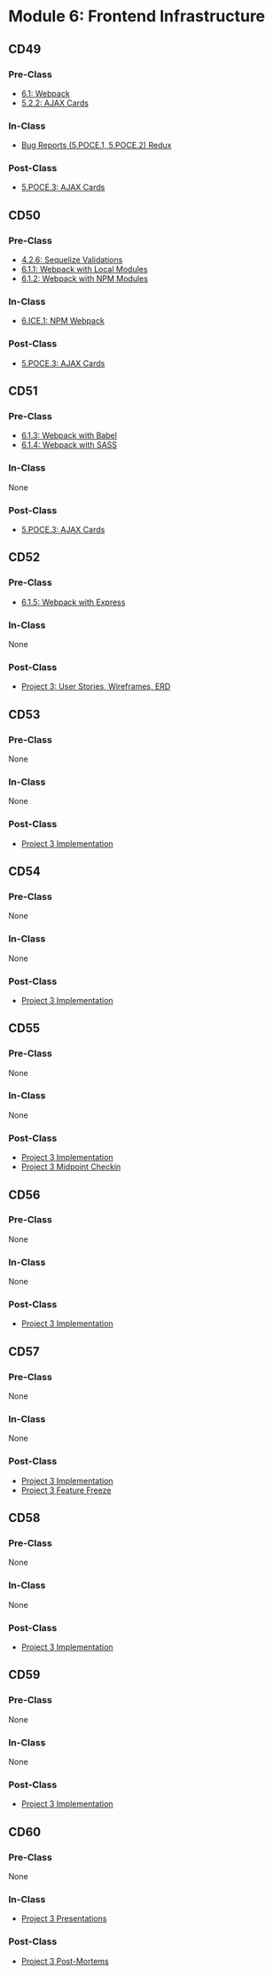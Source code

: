 # Module 6: Frontend Infrastructure

## CD49

### Pre-Class

* [6.1: Webpack](../../6-frontend-infrastructure/6.1-webpack/)
* [5.2.2: AJAX Cards](../../5-full-stack-application/5.2-ajax/5.2.2-ajax-cards.md)

### In-Class

* [Bug Reports \(5.POCE.1, 5.POCE.2\) Redux](../../course-logistics/course-methodology.md#peer-code-review)

### Post-Class

* [5.POCE.3: AJAX Cards](../../5-full-stack-application/5.poce-post-class-exercises/5.poce.3-ajax-cards.md)

## CD50

### Pre-Class

* [4.2.6: Sequelize Validations](../../4-backend-structure/4.2-sequelize/4.2.6-sequelize-validations.md)
* [6.1.1: Webpack with Local Modules](../../6-frontend-infrastructure/6.1-webpack/6.1.1-webpack-with-local-modules.md)
* [6.1.2: Webpack with NPM Modules](../../6-frontend-infrastructure/6.1-webpack/6.1.2-webpack-with-npm-modules.md)

### In-Class

* [6.ICE.1: NPM Webpack](../../6-frontend-infrastructure/6.ice-in-class-exercises/6.ice.1-npm-webpack.md)

### Post-Class

* [5.POCE.3: AJAX Cards](../../5-full-stack-application/5.poce-post-class-exercises/5.poce.3-ajax-cards.md)

## CD51

### Pre-Class

* [6.1.3: Webpack with Babel](../../6-frontend-infrastructure/6.1-webpack/6.1.3-webpack-with-babel.md)
* [6.1.4: Webpack with SASS](../../6-frontend-infrastructure/6.1-webpack/6.1.4-webpack-with-sass.md)

### In-Class

None

### Post-Class

* [5.POCE.3: AJAX Cards](../../5-full-stack-application/5.poce-post-class-exercises/5.poce.3-ajax-cards.md)

## CD52

### Pre-Class

* [6.1.5: Webpack with Express](../../6-frontend-infrastructure/6.1-webpack/6.1.5-webpack-with-express.md)

### In-Class

None

### Post-Class

* [Project 3: User Stories, Wireframes, ERD](../../projects/project-3-full-stack-game.md#ideation-phase-2)

## CD53

### Pre-Class

None

### In-Class

None

### Post-Class

* [Project 3 Implementation](../../projects/project-3-full-stack-game.md)

## CD54

### Pre-Class

None

### In-Class

None

### Post-Class

* [Project 3 Implementation](../../projects/project-3-full-stack-game.md)

## CD55

### Pre-Class

None

### In-Class

None

### Post-Class

* [Project 3 Implementation](../../projects/project-3-full-stack-game.md)
* [Project 3 Midpoint Checkin](../../projects/project-3-full-stack-game.md#project-timeline)

## CD56

### Pre-Class

None

### In-Class

None

### Post-Class

* [Project 3 Implementation](../../projects/project-3-full-stack-game.md)

## CD57

### Pre-Class

None

### In-Class

None

### Post-Class

* [Project 3 Implementation](../../projects/project-3-full-stack-game.md)
* [Project 3 Feature Freeze](../../projects/project-3-full-stack-game.md#project-timeline)

## CD58

### Pre-Class

None

### In-Class

None

### Post-Class

* [Project 3 Implementation](../../projects/project-3-full-stack-game.md)

## CD59

### Pre-Class

None

### In-Class

None

### Post-Class

* [Project 3 Implementation](../../projects/project-3-full-stack-game.md)

## CD60

### Pre-Class

None

### In-Class

* [Project 3 Presentations](../../course-logistics/course-methodology.md#project-presentations)

### Post-Class

* [Project 3 Post-Mortems](../../projects/project-3-full-stack-game.md#post-mortem-meeting)


